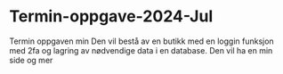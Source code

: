 # Termin-oppgave-2024-Jul
Termin oppgaven min
Den vil bestå av en butikk med en loggin funksjon med 2fa
og lagring av nødvendige data i en database. Den vil ha en min side og mer
